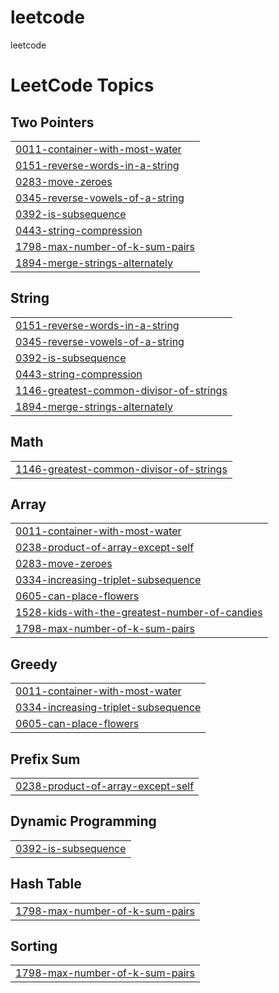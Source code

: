 # leetcode
leetcode

<!---LeetCode Topics Start-->
# LeetCode Topics
## Two Pointers
|  |
| ------- |
| [0011-container-with-most-water](https://github.com/surihwang/leetcode/tree/master/0011-container-with-most-water) |
| [0151-reverse-words-in-a-string](https://github.com/surihwang/leetcode/tree/master/0151-reverse-words-in-a-string) |
| [0283-move-zeroes](https://github.com/surihwang/leetcode/tree/master/0283-move-zeroes) |
| [0345-reverse-vowels-of-a-string](https://github.com/surihwang/leetcode/tree/master/0345-reverse-vowels-of-a-string) |
| [0392-is-subsequence](https://github.com/surihwang/leetcode/tree/master/0392-is-subsequence) |
| [0443-string-compression](https://github.com/surihwang/leetcode/tree/master/0443-string-compression) |
| [1798-max-number-of-k-sum-pairs](https://github.com/surihwang/leetcode/tree/master/1798-max-number-of-k-sum-pairs) |
| [1894-merge-strings-alternately](https://github.com/surihwang/leetcode/tree/master/1894-merge-strings-alternately) |
## String
|  |
| ------- |
| [0151-reverse-words-in-a-string](https://github.com/surihwang/leetcode/tree/master/0151-reverse-words-in-a-string) |
| [0345-reverse-vowels-of-a-string](https://github.com/surihwang/leetcode/tree/master/0345-reverse-vowels-of-a-string) |
| [0392-is-subsequence](https://github.com/surihwang/leetcode/tree/master/0392-is-subsequence) |
| [0443-string-compression](https://github.com/surihwang/leetcode/tree/master/0443-string-compression) |
| [1146-greatest-common-divisor-of-strings](https://github.com/surihwang/leetcode/tree/master/1146-greatest-common-divisor-of-strings) |
| [1894-merge-strings-alternately](https://github.com/surihwang/leetcode/tree/master/1894-merge-strings-alternately) |
## Math
|  |
| ------- |
| [1146-greatest-common-divisor-of-strings](https://github.com/surihwang/leetcode/tree/master/1146-greatest-common-divisor-of-strings) |
## Array
|  |
| ------- |
| [0011-container-with-most-water](https://github.com/surihwang/leetcode/tree/master/0011-container-with-most-water) |
| [0238-product-of-array-except-self](https://github.com/surihwang/leetcode/tree/master/0238-product-of-array-except-self) |
| [0283-move-zeroes](https://github.com/surihwang/leetcode/tree/master/0283-move-zeroes) |
| [0334-increasing-triplet-subsequence](https://github.com/surihwang/leetcode/tree/master/0334-increasing-triplet-subsequence) |
| [0605-can-place-flowers](https://github.com/surihwang/leetcode/tree/master/0605-can-place-flowers) |
| [1528-kids-with-the-greatest-number-of-candies](https://github.com/surihwang/leetcode/tree/master/1528-kids-with-the-greatest-number-of-candies) |
| [1798-max-number-of-k-sum-pairs](https://github.com/surihwang/leetcode/tree/master/1798-max-number-of-k-sum-pairs) |
## Greedy
|  |
| ------- |
| [0011-container-with-most-water](https://github.com/surihwang/leetcode/tree/master/0011-container-with-most-water) |
| [0334-increasing-triplet-subsequence](https://github.com/surihwang/leetcode/tree/master/0334-increasing-triplet-subsequence) |
| [0605-can-place-flowers](https://github.com/surihwang/leetcode/tree/master/0605-can-place-flowers) |
## Prefix Sum
|  |
| ------- |
| [0238-product-of-array-except-self](https://github.com/surihwang/leetcode/tree/master/0238-product-of-array-except-self) |
## Dynamic Programming
|  |
| ------- |
| [0392-is-subsequence](https://github.com/surihwang/leetcode/tree/master/0392-is-subsequence) |
## Hash Table
|  |
| ------- |
| [1798-max-number-of-k-sum-pairs](https://github.com/surihwang/leetcode/tree/master/1798-max-number-of-k-sum-pairs) |
## Sorting
|  |
| ------- |
| [1798-max-number-of-k-sum-pairs](https://github.com/surihwang/leetcode/tree/master/1798-max-number-of-k-sum-pairs) |
<!---LeetCode Topics End-->